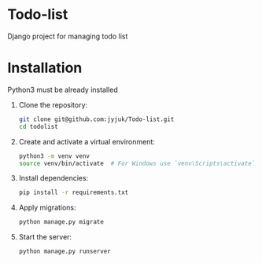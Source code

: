 # Todo-list
Django project for managing todo list


# Installation
Python3 must be already installed

1. Clone the repository:
    ```bash
   git clone git@github.com:jyjuk/Todo-list.git
   cd todolist
    ```

2. Create and activate a virtual environment:
    ```bash
    python3 -m venv venv
    source venv/bin/activate  # For Windows use `venv\Scripts\activate`
    ```

3. Install dependencies:
    ```bash
    pip install -r requirements.txt
    ```

4. Apply migrations:
    ```bash
    python manage.py migrate
    ```

5. Start the server:
    ```bash
    python manage.py runserver
    ```
